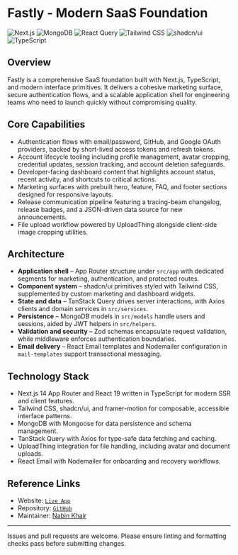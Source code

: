 # Fastly - Modern SaaS Foundation

![Next.js](https://img.shields.io/badge/Next.js-000000?logo=nextdotjs&logoColor=white)
![MongoDB](https://img.shields.io/badge/MongoDB-47A248?logo=mongodb&logoColor=white)
![React Query](https://img.shields.io/badge/React%20Query-FF4154?logo=reactquery&logoColor=white)
![Tailwind CSS](https://img.shields.io/badge/Tailwind%20CSS-0EA5E9?logo=tailwindcss&logoColor=white)
![shadcn/ui](https://img.shields.io/badge/shadcn%2Fui-08090A?logo=shadcnui&logoColor=white)
![TypeScript](https://img.shields.io/badge/TypeScript-3178C6?logo=typescript&logoColor=white)

## Overview

Fastly is a comprehensive SaaS foundation built with Next.js, TypeScript, and modern interface primitives. It delivers a cohesive marketing surface, secure authentication flows, and a scalable application shell for engineering teams who need to launch quickly without compromising quality.

## Core Capabilities

- Authentication flows with email/password, GitHub, and Google OAuth providers, backed by short-lived access tokens and refresh tokens.
- Account lifecycle tooling including profile management, avatar cropping, credential updates, session tracking, and account deletion safeguards.
- Developer-facing dashboard content that highlights account status, recent activity, and shortcuts to critical actions.
- Marketing surfaces with prebuilt hero, feature, FAQ, and footer sections designed for responsive layouts.
- Release communication pipeline featuring a tracing-beam changelog, release badges, and a JSON-driven data source for new announcements.
- File upload workflow powered by UploadThing alongside client-side image cropping utilities.

## Architecture

- **Application shell** – App Router structure under `src/app` with dedicated segments for marketing, authentication, and protected routes.
- **Component system** – shadcn/ui primitives styled with Tailwind CSS, supplemented by custom marketing and dashboard widgets.
- **State and data** – TanStack Query drives server interactions, with Axios clients and domain services in `src/services`.
- **Persistence** – MongoDB models in `src/models` handle users and sessions, aided by JWT helpers in `src/helpers`.
- **Validation and security** – Zod schemas encapsulate request validation, while middleware enforces authentication boundaries.
- **Email delivery** – React Email templates and Nodemailer configuration in `mail-templates` support transactional messaging.

## Technology Stack

- Next.js 14 App Router and React 19 written in TypeScript for modern SSR and client features.
- Tailwind CSS, shadcn/ui, and framer-motion for composable, accessible interface patterns.
- MongoDB with Mongoose for data persistence and schema management.
- TanStack Query with Axios for type-safe data fetching and caching.
- UploadThing integration for file handling, including avatar and document uploads.
- React Email with Nodemailer for onboarding and recovery workflows.

## Reference Links

- Website: [`Live App`](https://fastly.nabinkhair.com.np)
- Repository: [`GitHub`](https://github.com/nabinkhair42/fastly)
- Maintainer: [Nabin Khair](https://nabinkhair.com.np)

---

Issues and pull requests are welcome. Please ensure linting and formatting checks pass before submitting changes.

